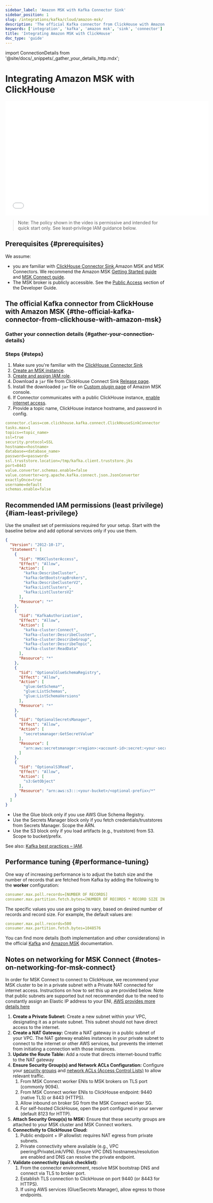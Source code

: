 ```yaml
---
sidebar_label: 'Amazon MSK with Kafka Connector Sink'
sidebar_position: 1
slug: /integrations/kafka/cloud/amazon-msk/
description: 'The official Kafka connector from ClickHouse with Amazon MSK'
keywords: ['integration', 'kafka', 'amazon msk', 'sink', 'connector']
title: 'Integrating Amazon MSK with ClickHouse'
doc_type: 'guide'
---
```


import ConnectionDetails from '@site/docs/_snippets/_gather_your_details_http.mdx';

# Integrating Amazon MSK with ClickHouse

<div class='vimeo-container'>
  <iframe src="//www.youtube.com/embed/6lKI_WlQ3-s"
    width="640"
    height="360"
    frameborder="0"
    allow="autoplay;
    fullscreen;
    picture-in-picture"
    allowfullscreen>
  </iframe>
</div>

> Note: The policy shown in the video is permissive and intended for quick start only. See least‑privilege IAM guidance below.

## Prerequisites {#prerequisites}
We assume:
* you are familiar with [ClickHouse Connector Sink](../kafka-clickhouse-connect-sink.md),Amazon MSK and MSK Connectors. We recommend the Amazon MSK [Getting Started guide](https://docs.aws.amazon.com/msk/latest/developerguide/getting-started.html) and [MSK Connect guide](https://docs.aws.amazon.com/msk/latest/developerguide/msk-connect.html).
* The MSK broker is publicly accessible. See the [Public Access](https://docs.aws.amazon.com/msk/latest/developerguide/public-access.html) section of the Developer Guide.

## The official Kafka connector from ClickHouse with Amazon MSK {#the-official-kafka-connector-from-clickhouse-with-amazon-msk}

### Gather your connection details {#gather-your-connection-details}

<ConnectionDetails />

### Steps {#steps}
1. Make sure you're familiar with the [ClickHouse Connector Sink](../kafka-clickhouse-connect-sink.md)
1. [Create an MSK instance](https://docs.aws.amazon.com/msk/latest/developerguide/create-cluster.html).
1. [Create and assign IAM role](https://docs.aws.amazon.com/msk/latest/developerguide/create-client-iam-role.html).
1. Download a `jar` file from ClickHouse Connect Sink [Release page](https://github.com/ClickHouse/clickhouse-kafka-connect/releases).
1. Install the downloaded `jar` file on [Custom plugin page](https://docs.aws.amazon.com/msk/latest/developerguide/msk-connect-plugins.html) of Amazon MSK console.
1. If Connector communicates with a public ClickHouse instance, [enable internet access](https://docs.aws.amazon.com/msk/latest/developerguide/msk-connect-internet-access.html).
1. Provide a topic name, ClickHouse instance hostname, and password in config.
```yml
connector.class=com.clickhouse.kafka.connect.ClickHouseSinkConnector
tasks.max=1
topics=<topic_name>
ssl=true
security.protocol=SSL
hostname=<hostname>
database=<database_name>
password=<password>
ssl.truststore.location=/tmp/kafka.client.truststore.jks
port=8443
value.converter.schemas.enable=false
value.converter=org.apache.kafka.connect.json.JsonConverter
exactlyOnce=true
username=default
schemas.enable=false
```

## Recommended IAM permissions (least privilege) {#iam-least-privilege}

Use the smallest set of permissions required for your setup. Start with the baseline below and add optional services only if you use them.

```json
{
  "Version": "2012-10-17",
  "Statement": [
    {
      "Sid": "MSKClusterAccess",
      "Effect": "Allow",
      "Action": [
        "kafka:DescribeCluster",
        "kafka:GetBootstrapBrokers",
        "kafka:DescribeClusterV2",
        "kafka:ListClusters",
        "kafka:ListClustersV2"
      ],
      "Resource": "*"
    },
    {
      "Sid": "KafkaAuthorization",
      "Effect": "Allow",
      "Action": [
        "kafka-cluster:Connect",
        "kafka-cluster:DescribeCluster",
        "kafka-cluster:DescribeGroup",
        "kafka-cluster:DescribeTopic",
        "kafka-cluster:ReadData"
      ],
      "Resource": "*"
    },
    {
      "Sid": "OptionalGlueSchemaRegistry",
      "Effect": "Allow",
      "Action": [
        "glue:GetSchema*",
        "glue:ListSchemas",
        "glue:ListSchemaVersions"
      ],
      "Resource": "*"
    },
    {
      "Sid": "OptionalSecretsManager",
      "Effect": "Allow",
      "Action": [
        "secretsmanager:GetSecretValue"
      ],
      "Resource": [
        "arn:aws:secretsmanager:<region>:<account-id>:secret:<your-secret-name>*"
      ]
    },
    {
      "Sid": "OptionalS3Read",
      "Effect": "Allow",
      "Action": [
        "s3:GetObject"
      ],
      "Resource": "arn:aws:s3:::<your-bucket>/<optional-prefix>/*"
    }
  ]
}
```

- Use the Glue block only if you use AWS Glue Schema Registry.
- Use the Secrets Manager block only if you fetch credentials/truststores from Secrets Manager. Scope the ARN.
- Use the S3 block only if you load artifacts (e.g., truststore) from S3. Scope to bucket/prefix.

See also: [Kafka best practices – IAM](../../clickpipes/kafka/04_best_practices.md#iam).

## Performance tuning {#performance-tuning}
One way of increasing performance is to adjust the batch size and the number of records that are fetched from Kafka by adding the following to the **worker** configuration:
```yml
consumer.max.poll.records=[NUMBER OF RECORDS]
consumer.max.partition.fetch.bytes=[NUMBER OF RECORDS * RECORD SIZE IN BYTES]
```

The specific values you use are going to vary, based on desired number of records and record size. For example, the default values are:

```yml
consumer.max.poll.records=500
consumer.max.partition.fetch.bytes=1048576
```

You can find more details (both implementation and other considerations) in the official [Kafka](https://kafka.apache.org/documentation/#consumerconfigs) and 
[Amazon MSK](https://docs.aws.amazon.com/msk/latest/developerguide/msk-connect-workers.html#msk-connect-create-custom-worker-config) documentation.

## Notes on networking for MSK Connect {#notes-on-networking-for-msk-connect}

In order for MSK Connect to connect to ClickHouse, we recommend your MSK cluster to be in a private subnet with a Private NAT connected for internet access. Instructions on how to set this up are provided below. Note that public subnets are supported but not recommended due to the need to constantly assign an Elastic IP address to your ENI, [AWS provides more details here](https://docs.aws.amazon.com/msk/latest/developerguide/msk-connect-internet-access.html)

1. **Create a Private Subnet:** Create a new subnet within your VPC, designating it as a private subnet. This subnet should not have direct access to the internet.
1. **Create a NAT Gateway:** Create a NAT gateway in a public subnet of your VPC. The NAT gateway enables instances in your private subnet to connect to the internet or other AWS services, but prevents the internet from initiating a connection with those instances.
1. **Update the Route Table:** Add a route that directs internet-bound traffic to the NAT gateway
1. **Ensure Security Group(s) and Network ACLs Configuration:** Configure your [security groups](https://docs.aws.amazon.com/vpc/latest/userguide/vpc-security-groups.html) and [network ACLs (Access Control Lists)](https://docs.aws.amazon.com/vpc/latest/userguide/vpc-network-acls.html) to allow relevant traffic.
   1. From MSK Connect worker ENIs to MSK brokers on TLS port (commonly 9094).
   1. From MSK Connect worker ENIs to ClickHouse endpoint: 9440 (native TLS) or 8443 (HTTPS).
   1. Allow inbound on broker SG from the MSK Connect worker SG.
   1. For self-hosted ClickHouse, open the port configured in your server (default 8123 for HTTP).
1. **Attach Security Group(s) to MSK:** Ensure that these security groups are attached to your MSK cluster and MSK Connect workers.
1. **Connectivity to ClickHouse Cloud:**
   1. Public endpoint + IP allowlist: requires NAT egress from private subnets.
   1. Private connectivity where available (e.g., VPC peering/PrivateLink/VPN). Ensure VPC DNS hostnames/resolution are enabled and DNS can resolve the private endpoint.
1. **Validate connectivity (quick checklist):**
   1. From the connector environment, resolve MSK bootstrap DNS and connect via TLS to broker port.
   1. Establish TLS connection to ClickHouse on port 9440 (or 8443 for HTTPS).
   1. If using AWS services (Glue/Secrets Manager), allow egress to those endpoints.
